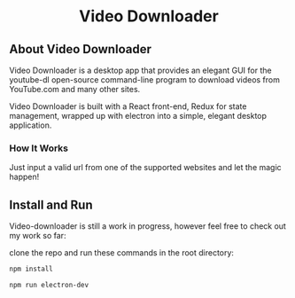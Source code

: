 <h1 align="center">Video Downloader</h1>

## About Video Downloader

Video Downloader is a desktop app that provides an elegant GUI for the youtube-dl open-source command-line program to download videos from YouTube.com and many other sites.

Video Downloader is built with a React front-end, Redux for state management, wrapped up with electron into a simple, elegant desktop application.

### How It Works

Just input a valid url from one of the supported websites and let the magic happen!

## Install and Run

Video-downloader is still a work in progress, however feel free to check out my work so far:

clone the repo and run these commands in the root directory:

```sh
npm install
```

```sh
npm run electron-dev
```